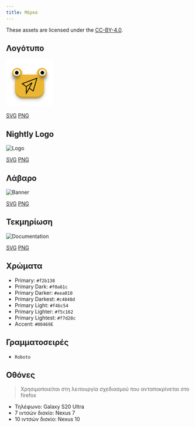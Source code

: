 ```yaml
---
title: Μάρκα
---
```


These assets are licensed under the [CC-BY-4.0](https://github.com/LinwoodDev/Butterfly/blob/develop/BRANDING_LICENSE).

## Λογότυπο

![Logo](/img/logo.svg)

[SVG](/img/logo.svg) [PNG](/img/logo.png)

## Nightly Logo

![Logo](/img/nightly.svg)

[SVG](/img/nightly.svg) [PNG](/img/nightly.png)

## Λάβαρο

![Banner](/img/banner.svg)

[SVG](/img/banner.svg) [PNG](/img/banner.png)

## Τεκμηρίωση

![Documentation](/img/docs.svg)

[SVG](/img/docs.svg) [PNG](/img/docs.png)

## Χρώματα

- Primary: `#f2b138`
- Primary Dark: `#f0a61c`
- Primary Darker: `#eea010`
- Primary Darkest: `#c4840d`
- Primary Light: `#f4bc54`
- Primary Lighter: `#f5c162`
- Primary Lightest: `#f7d28c`
- Accent: `#00469E`

## Γραμματοσειρές

- `Roboto`

## Οθόνες

> Χρησιμοποιείται στη λειτουργία σχεδιασμού που ανταποκρίνεται στο firefox

- Τηλέφωνο: Galaxy S20 Ultra
- 7 ιντσών δισκίο: Nexus 7
- 10 ιντσών δισκίο: Nexus 10
